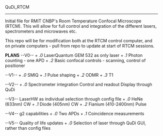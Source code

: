 QuDi_RTCM
____________________________________________________________________________

Initial file for RMIT CNBP's Room Temperature Confocal Microscope (RTCM).
This will allow for full control and integration of the different lasers, spectrometers and microwaves etc.

This repo will be for modification both at the RTCM control computer, and on private computers - pull from repo to update at start of RTCM sessions.

____PLANS____
--V0--
	+ *.0* LaserQuantum GEM 532 as only laser
	+ *.1* Photon counting - one APD
	+ *.2* Basic confocal controls - scanning, control of positioner

--V1--
	+ *.0* SMIQ
	+ *.1* Pulse shaping
	+ *.2* ODMR
	+ *.3* T1

--V2--
	+ *.0* Spectrometer integration
		Control and readout
		Display through QuDi

--V3--
LaserHW as individual selection through config file
	+ *.0* HeNe (633nm) CW
	+ *.1* Diode (405nm) CW
	+ *.2* Fianium (410-2400nm) Pulse

--V4--
g2 capabilities
	+ *.0* Two APDs
	+ *.1* Coincidence measurements

--V5--
Quality of life updates
	+ *.0* Selection of laser through QuDi GUI, rather than config files
